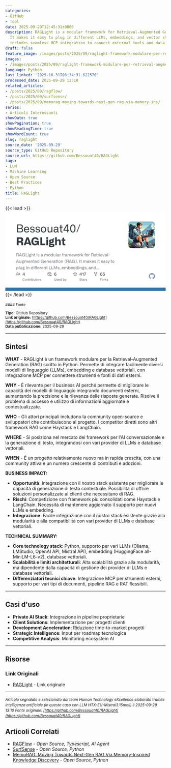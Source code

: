 ```yaml
---
categories:
- GitHub
- Tool
date: 2025-09-29T12:45:31+0000
description: RAGLight is a modular framework for Retrieval-Augmented Generation (RAG).
  It makes it easy to plug in different LLMs, embeddings, and vector stores, and now
  includes seamless MCP integration to connect external tools and data sources.
draft: false
feature_image: /images/posts/2025/09/raglight-framework-modulare-per-retrieval-augmented-generation-3.webp
images:
- /images/posts/2025/09/raglight-framework-modulare-per-retrieval-augmented-generation-3.webp
language: Python
last_linked: '2025-10-31T08:34:31.622570'
processed_date: 2025-09-29 13:10
related_articles:
- /posts/2025/09/ragflow/
- /posts/2025/09/surfsense/
- /posts/2025/09/memorag-moving-towards-next-gen-rag-via-memory-ins/
series:
- Articoli Interessanti
showDate: true
showPagination: true
showReadingTime: true
showWordCount: true
slug: raglight
source_date: '2025-09-29'
source_type: GitHub Repository
source_url: https://github.com/Bessouat40/RAGLight
tags:
- LLM
- Machine Learning
- Open Source
- Best Practices
- Python
title: RAGLight
---
```


{{< lead >}}
![RAGLight repository preview](/images/posts/2025/09/raglight-framework-modulare-per-retrieval-augmented-generation-3.webp)
{{< /lead >}}

<small>
#### Fonte

**Tipo:** GitHub Repository  
**Link originale:** [https://github.com/Bessouat40/RAGLight](https://github.com/Bessouat40/RAGLight)  
**Data pubblicazione:** 2025-09-29

</small>

---

## Sintesi

**WHAT** - RAGLight è un framework modulare per la Retrieval-Augmented Generation (RAG) scritto in Python. Permette di integrare facilmente diversi modelli di linguaggio (LLMs), embedding e database vettoriali, con integrazione MCP per connettere strumenti e fonti di dati esterni.

**WHY** - È rilevante per il business AI perché permette di migliorare le capacità dei modelli di linguaggio integrando documenti esterni, aumentando la precisione e la rilevanza delle risposte generate. Risolve il problema di accesso e utilizzo di informazioni aggiornate e contestualizzate.

**WHO** - Gli attori principali includono la community open-source e sviluppatori che contribuiscono al progetto. I competitor diretti sono altri framework RAG come Haystack e LangChain.

**WHERE** - Si posiziona nel mercato dei framework per l'AI conversazionale e la generazione di testo, integrandosi con vari provider di LLMs e database vettoriali.

**WHEN** - È un progetto relativamente nuovo ma in rapida crescita, con una community attiva e un numero crescente di contributi e adozioni.

**BUSINESS IMPACT:**
- **Opportunità**: Integrazione con il nostro stack esistente per migliorare le capacità di generazione di testo contestuale. Possibilità di offrire soluzioni personalizzate ai clienti che necessitano di RAG.
- **Rischi**: Competizione con framework più consolidati come Haystack e LangChain. Necessità di mantenere aggiornato il supporto per nuovi LLMs e embedding.
- **Integrazione**: Facile integrazione con il nostro stack esistente grazie alla modularità e alla compatibilità con vari provider di LLMs e database vettoriali.

**TECHNICAL SUMMARY:**
- **Core technology stack**: Python, supporto per vari LLMs (Ollama, LMStudio, OpenAI API, Mistral API), embedding (HuggingFace all-MiniLM-L6-v2), database vettoriali.
- **Scalabilità e limiti architetturali**: Alta scalabilità grazie alla modularità, ma dipendente dalla capacità di gestione dei provider di LLMs e database vettoriali.
- **Differenziatori tecnici chiave**: Integrazione MCP per strumenti esterni, supporto per vari tipi di documenti, pipeline RAG e RAT flessibili.

---

## Casi d'uso

- **Private AI Stack**: Integrazione in pipeline proprietarie
- **Client Solutions**: Implementazione per progetti clienti
- **Development Acceleration**: Riduzione time-to-market progetti
- **Strategic Intelligence**: Input per roadmap tecnologica
- **Competitive Analysis**: Monitoring ecosystem AI

---



## Risorse

### Link Originali
- [RAGLight](https://github.com/Bessouat40/RAGLight) - Link originale


---

*<small>Articolo segnalato e selezionato dal team Human Technology eXcellence elaborato tramite intelligenza artificiale (in questo caso con LLM HTX-EU-Mistral3.1Small) il 2025-09-29 13:10
Fonte originale: [https://github.com/Bessouat40/RAGLight](https://github.com/Bessouat40/RAGLight)</small>*

## Articoli Correlati

- [RAGFlow](/posts/2025/09/ragflow/) - *Open Source, Typescript, AI Agent*
- [SurfSense](/posts/2025/09/surfsense/) - *Open Source, Python*
- [MemoRAG: Moving Towards Next-Gen RAG Via Memory-Inspired Knowledge Discovery](/posts/2025/09/memorag-moving-towards-next-gen-rag-via-memory-ins/) - *Open Source, Python*
